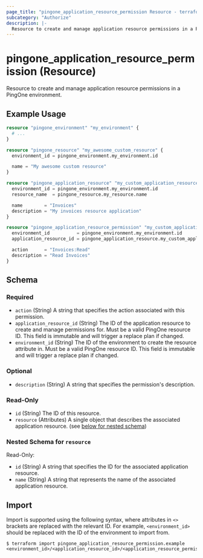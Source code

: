 ```yaml
---
page_title: "pingone_application_resource_permission Resource - terraform-provider-pingone"
subcategory: "Authorize"
description: |-
  Resource to create and manage application resource permissions in a PingOne environment.
---
```


# pingone_application_resource_permission (Resource)

Resource to create and manage application resource permissions in a PingOne environment.

## Example Usage

```terraform
resource "pingone_environment" "my_environment" {
  # ...
}

resource "pingone_resource" "my_awesome_custom_resource" {
  environment_id = pingone_environment.my_environment.id

  name = "My awesome custom resource"
}

resource "pingone_application_resource" "my_custom_application_resource" {
  environment_id = pingone_environment.my_environment.id
  resource_name  = pingone_resource.my_resource.name

  name        = "Invoices"
  description = "My invoices resource application"
}

resource "pingone_application_resource_permission" "my_custom_application_resource_permission" {
  environment_id          = pingone_environment.my_environment.id
  application_resource_id = pingone_application_resource.my_custom_application_resource.id

  action      = "Invoices:Read"
  description = "Read Invoices"
}
```

<!-- schema generated by tfplugindocs -->
## Schema

### Required

- `action` (String) A string that specifies the action associated with this permission.
- `application_resource_id` (String) The ID of the application resource to create and manage permissions for.  Must be a valid PingOne resource ID.  This field is immutable and will trigger a replace plan if changed.
- `environment_id` (String) The ID of the environment to create the resource attribute in.  Must be a valid PingOne resource ID.  This field is immutable and will trigger a replace plan if changed.

### Optional

- `description` (String) A string that specifies the permission's description.

### Read-Only

- `id` (String) The ID of this resource.
- `resource` (Attributes) A single object that describes the associated application resource. (see [below for nested schema](#nestedatt--resource))

<a id="nestedatt--resource"></a>
### Nested Schema for `resource`

Read-Only:

- `id` (String) A string that specifies the ID for the associated application resource.
- `name` (String) A string that represents the name of the associated application resource.

## Import

Import is supported using the following syntax, where attributes in `<>` brackets are replaced with the relevant ID.  For example, `<environment_id>` should be replaced with the ID of the environment to import from.

```shell
$ terraform import pingone_application_resource_permission.example <environment_id>/<application_resource_id>/<application_resource_permission_id>
```
